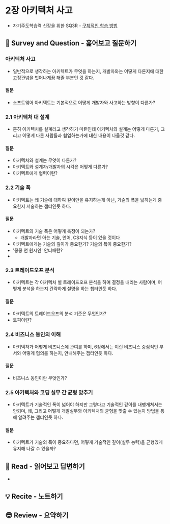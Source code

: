 # 2장 아키텍처 사고
* 자기주도학습력 신장을 위한 SQ3R - [구체적인 학습 방법](https://m.blog.naver.com/PostView.naver?isHttpsRedirect=true&blogId=lmajo2000&logNo=140201059426)

## 🔎 Survey and Question - 훑어보고 질문하기

### 아키텍처 사고
* 일반적으로 생각하는 아키텍트가 무엇을 하는지, 개발자와는 어떻게 다른지에 대한 고정관념을 벗어나게끔 해줄 부분인 것 같다.

#### 질문
* 소프트웨어 아키텍트는 기본적으로 어떻게 개발자와 사고하는 방향이 다른가?

### 2.1 아키텍처 대 설계
* 흔히 아키텍처를 설계라고 생각하기 마련인데 아키텍처와 설계는 어떻게 다른가, 그리고 어떻게 다른 사람들과 협업하는가에 대한 내용이 나올것 같다.

#### 질문
* 아키텍처와 설계는 무엇이 다른가?
* 아키텍트와 설계자/개발자의 시각은 어떻게 다른가?
* 아키텍트에게 협력이란?

### 2.2 기술 폭
* 아키텍트는 왜 기술에 대하여 깊이만을 유지하는게 아닌, 기술의 폭을 넓히는게 중요한지 서술하는 챕터인듯 하다.

#### 질문
* 아키텍트의 기술 폭은 어떻게 측정이 되는가?
  * 개발자라면 아는 기술, 언어, CS지식 등이 있을 것이다
* 아키텍트에게는 기술의 깊이가 중요한가? 기술의 폭이 중요한가?
* '꽁꽁 언 원시인' 안티패턴?
* 

### 2.3 트레이드오프 분석
* 아키텍트는 각 아키텍처 별 트레이드오프 분석을 하여 결정을 내리는 사람이며, 어떻게 분석을 하는지 간략하게 설명을 하는 챕터인듯 하다.

#### 질문
* 아키텍트의 트레이드오프의 분석 기준은 무엇인가?
* 토픽이란?

### 2.4 비즈니스 동인의 이해
* 아키텍처가 어떻게 비즈니스에 관여를 하며, 6장에서는 이런 비즈니스 중심적인 부서와 어떻게 협의를 하는지, 안내해주는 챕터인듯 하다.

#### 질문
* 비즈니스 동인이란 무엇인가?

### 2.5 아키텍처와 코딩 실무 간 균형 맞추기
* 아키텍트가 기술적인 폭이 넓어야 하지만 그렇다고 기술적인 깊이를 내팽개쳐서는 안되며, 왜, 그리고 어떻게 개발실무와 아키텍처의 균형을 맞출 수 있는지 방법을 통해 알려주는 챕터인듯 하다.

#### 질문
* 아키텍트가 기술의 폭이 중요하다면, 어떻게 기술적인 깊이(실무 능력)을 균형있게 유지해 나갈 수 있을까?

## 📝 Read - 읽어보고 답변하기
* 

## 💡 Recite - 노트하기

## 😎 Review - 요약하기